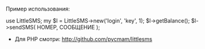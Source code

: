 
Пример использования:

  use LittleSMS;
  my $l = LittleSMS->new('login', 'key', 1);
  $l->getBalance();
  $l->sendSMS( НОМЕР, СООБЩЕНИЕ );



* Для PHP смотри: http://github.com/pycmam/littlesms
